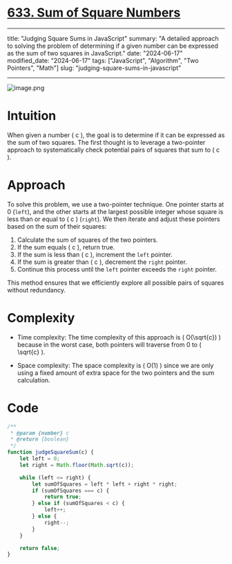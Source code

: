 # [633. Sum of Square Numbers](https://leetcode.com/problems/sum-of-square-numbers)

---

title: "Judging Square Sums in JavaScript"
summary: "A detailed approach to solving the problem of determining if a given number can be expressed as the sum of two squares in JavaScript."
date: "2024-06-17"
modified_date: "2024-06-17"
tags: ["JavaScript", "Algorithm", "Two Pointers", "Math"]
slug: "judging-square-sums-in-javascript"

---

![image.png](https://assets.leetcode.com/users/images/6e279717-a06a-4254-aa95-c83f66d2ce4f_1718587192.8270721.png)


# Intuition

When given a number \( c \), the goal is to determine if it can be expressed as the sum of two squares. The first thought is to leverage a two-pointer approach to systematically check potential pairs of squares that sum to \( c \).

# Approach

To solve this problem, we use a two-pointer technique. One pointer starts at 0 (`left`), and the other starts at the largest possible integer whose square is less than or equal to \( c \) (`right`). We then iterate and adjust these pointers based on the sum of their squares:

1. Calculate the sum of squares of the two pointers.
2. If the sum equals \( c \), return true.
3. If the sum is less than \( c \), increment the `left` pointer.
4. If the sum is greater than \( c \), decrement the `right` pointer.
5. Continue this process until the `left` pointer exceeds the `right` pointer.

This method ensures that we efficiently explore all possible pairs of squares without redundancy.

# Complexity

- Time complexity:
  The time complexity of this approach is \( O(\sqrt{c}) \) because in the worst case, both pointers will traverse from 0 to \( \sqrt{c} \).

- Space complexity:
  The space complexity is \( O(1) \) since we are only using a fixed amount of extra space for the two pointers and the sum calculation.

# Code

```javascript
/**
 * @param {number} c
 * @return {boolean}
 */
function judgeSquareSum(c) {
    let left = 0;
    let right = Math.floor(Math.sqrt(c));

    while (left <= right) {
        let sumOfSquares = left * left + right * right;
        if (sumOfSquares === c) {
            return true;
        } else if (sumOfSquares < c) {
            left++;
        } else {
            right--;
        }
    }

    return false;
}
